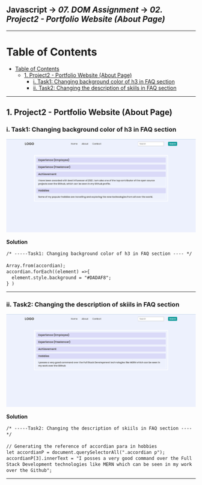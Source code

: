## Javascript -> <em>07. DOM Assignment</em> -> <em>02. Project2 - Portfolio Website (About Page)</em> 

<hr/>

# Table of Contents
- [Table of Contents](#table-of-contents)
  - [1. Project2 - Portfolio Website (About Page)](#1-project2---portfolio-website-about-page)
    - [i. Task1: Changing background color of h3 in FAQ section](#i-task1-changing-background-color-of-h3-in-faq-section)
    - [ii. Task2: Changing the description of skiils in FAQ section](#ii-task2-changing-the-description-of-skiils-in-faq-section)

<hr/>

## 1. Project2 - Portfolio Website (About Page)

### i. Task1: Changing background color of h3 in FAQ section

![](../00.%20Output/02.Project2-Portfolio%20Website(About)/01.Task1.png)

**Solution**
 
```
/* -----Task1: Changing background color of h3 in FAQ section ---- */

Array.from(accordian);
accordian.forEach((element) =>{
  element.style.background = "#DADAF8";
} )
```

<hr/>

### ii. Task2: Changing the description of skiils in FAQ section

![](../00.%20Output/02.Project2-Portfolio%20Website(About)/02.Task2.png)

**Solution**
 
```
/* -----Task2: Changing the description of skiils in FAQ section ---- */

// Generating the reference of accordian para in hobbies
let accordianP = document.querySelectorAll(".accordian p");
accordianP[3].innerText = "I posses a very good command over the Full Stack Development technologies like MERN which can be seen in my work over the Github";
```

<hr/>
